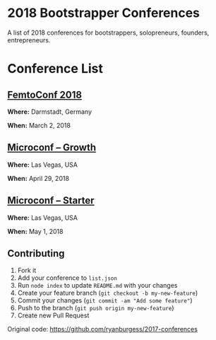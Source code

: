 # 2018 Bootstrapper Conferences
A list of 2018 conferences for bootstrappers, solopreneurs, founders, entrepreneurs.

# Conference List

## [FemtoConf 2018](https://www.femtoconf.com/2018/)
**Where:** Darmstadt, Germany

**When:** March 2, 2018
    
## [Microconf – Growth](http://www.microconf.com/growth/)
**Where:** Las Vegas, USA

**When:** April 29, 2018
    
## [Microconf – Starter](http://www.microconf.com/starter/)
**Where:** Las Vegas, USA

**When:** May 1, 2018
    
## Contributing
1. Fork it
2. Add your conference to `list.json`
3. Run `node index` to update `README.md` with your changes
4. Create your feature branch (`git checkout -b my-new-feature`)
5. Commit your changes (`git commit -am "Add some feature"`)
6. Push to the branch (`git push origin my-new-feature`)
7. Create new Pull Request

Original code: https://github.com/ryanburgess/2017-conferences
